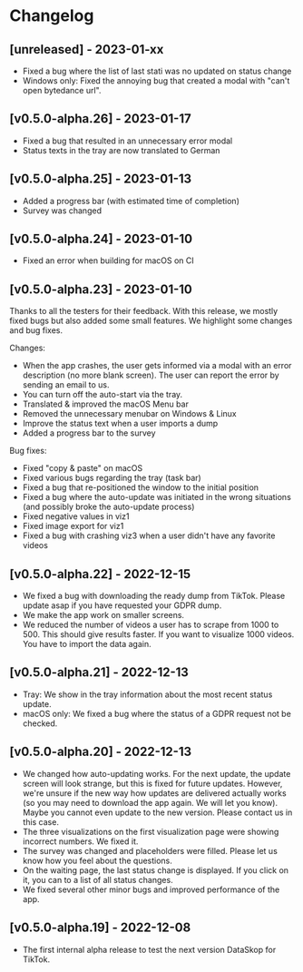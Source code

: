 # Changelog

## [unreleased] - 2023-01-xx

- Fixed a bug where the list of last stati was no updated on status change
- Windows only: Fixed the annoying bug that created a modal with "can't open bytedance url".

## [v0.5.0-alpha.26] - 2023-01-17

- Fixed a bug that resulted in an unnecessary error modal
- Status texts in the tray are now translated to German

## [v0.5.0-alpha.25] - 2023-01-13

- Added a progress bar (with estimated time of completion)
- Survey was changed

## [v0.5.0-alpha.24] - 2023-01-10

- Fixed an error when building for macOS on CI

## [v0.5.0-alpha.23] - 2023-01-10

Thanks to all the testers for their feedback.
With this release, we mostly fixed bugs but also added some small features.
We highlight some changes and bug fixes.

Changes:

- When the app crashes, the user gets informed via a modal with an error description (no more blank screen). The user can report the error by sending an email to us.
- You can turn off the auto-start via the tray.
- Translated & improved the macOS Menu bar
- Removed the unnecessary menubar on Windows & Linux
- Improve the status text when a user imports a dump
- Added a progress bar to the survey

Bug fixes:

- Fixed "copy & paste" on macOS
- Fixed various bugs regarding the tray (task bar)
- Fixed a bug that re-positioned the window to the initial position
- Fixed a bug where the auto-update was initiated in the wrong situations (and possibly broke the auto-update process)
- Fixed negative values in viz1
- Fixed image export for viz1
- Fixed a bug with crashing viz3 when a user didn't have any favorite videos

## [v0.5.0-alpha.22] - 2022-12-15

- We fixed a bug with downloading the ready dump from TikTok. Please update asap if you have requested your GDPR dump.
- We make the app work on smaller screens.
- We reduced the number of videos a user has to scrape from 1000 to 500. This should give results faster. If you want to visualize 1000 videos. You have to import the data again.

## [v0.5.0-alpha.21] - 2022-12-13

- Tray: We show in the tray information about the most recent status update.
- macOS only: We fixed a bug where the status of a GDPR request not be checked.

## [v0.5.0-alpha.20] - 2022-12-13

- We changed how auto-updating works. For the next update, the update screen will look strange, but this is fixed for future updates. However, we're unsure if the new way how updates are delivered actually works (so you may need to download the app again. We will let you know). Maybe you cannot even update to the new version. Please contact us in this case.
- The three visualizations on the first visualization page were showing incorrect numbers. We fixed it.
- The survey was changed and placeholders were filled. Please let us know how you feel about the questions.
- On the waiting page, the last status change is displayed. If you click on it, you can to a list of all status changes.
- We fixed several other minor bugs and improved performance of the app.

## [v0.5.0-alpha.19] - 2022-12-08

- The first internal alpha release to test the next version DataSkop for TikTok.
